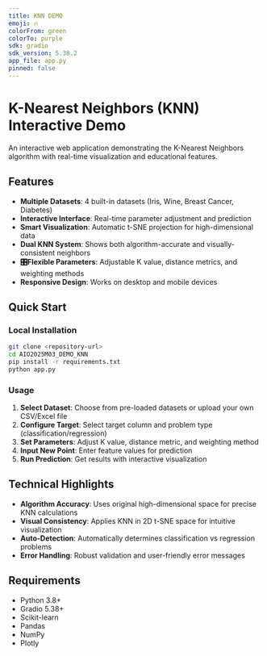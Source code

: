 ```yaml
---
title: KNN DEMO
emoji: 🔥
colorFrom: green
colorTo: purple
sdk: gradio
sdk_version: 5.38.2
app_file: app.py
pinned: false
---
```


# K-Nearest Neighbors (KNN) Interactive Demo

An interactive web application demonstrating the K-Nearest Neighbors algorithm with real-time visualization and educational features.

## Features

- **Multiple Datasets**: 4 built-in datasets (Iris, Wine, Breast Cancer, Diabetes)
- **Interactive Interface**: Real-time parameter adjustment and prediction
- **Smart Visualization**: Automatic t-SNE projection for high-dimensional data
- **Dual KNN System**: Shows both algorithm-accurate and visually-consistent neighbors
- **🎛Flexible Parameters**: Adjustable K value, distance metrics, and weighting methods
- **Responsive Design**: Works on desktop and mobile devices

## Quick Start

### Local Installation
```bash
git clone <repository-url>
cd AIO2025M03_DEMO_KNN
pip install -r requirements.txt
python app.py
```

### Usage
1. **Select Dataset**: Choose from pre-loaded datasets or upload your own CSV/Excel file
2. **Configure Target**: Select target column and problem type (classification/regression)
3. **Set Parameters**: Adjust K value, distance metric, and weighting method
4. **Input New Point**: Enter feature values for prediction
5. **Run Prediction**: Get results with interactive visualization

## Technical Highlights

- **Algorithm Accuracy**: Uses original high-dimensional space for precise KNN calculations
- **Visual Consistency**: Applies KNN in 2D t-SNE space for intuitive visualization
- **Auto-Detection**: Automatically determines classification vs regression problems
- **Error Handling**: Robust validation and user-friendly error messages

## Requirements

- Python 3.8+
- Gradio 5.38+
- Scikit-learn
- Pandas
- NumPy
- Plotly


